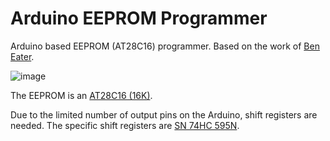 # Arduino EEPROM Programmer

Arduino based EEPROM (AT28C16) programmer. Based on the work of [Ben Eater](https://eater.net/). 

![image](https://user-images.githubusercontent.com/1328048/209965494-b23d4c75-d243-4cf3-abdc-37b5514308e8.png)

The EEPROM is an [AT28C16 (16K)](https://www.mouser.ca/datasheet/2/268/doc0540-1180724.pdf).

Due to the limited number of output pins on the Arduino, shift registers are needed. The specific shift registers are [SN 74HC 595N](https://www.ti.com/lit/ds/symlink/sn54hc595-sp.pdf?HQS=dis-mous-null-mousermode-dsf-pf-null-wwe&ts=1672311037635&ref_url=https%253A%252F%252Fwww.mouser.co.il%252F). 
